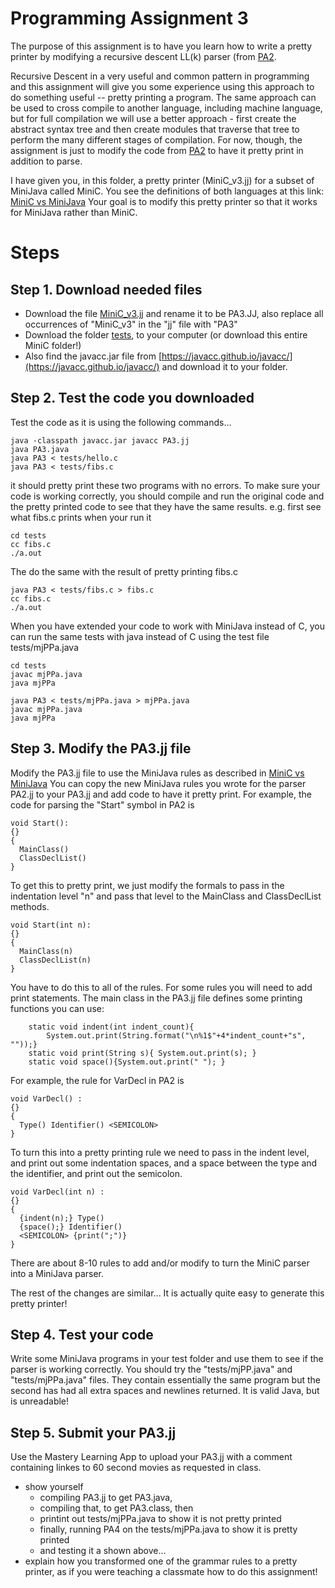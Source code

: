 # Programming Assignment 3
The purpose of this assignment is to have you learn how to write a pretty printer by modifying a
recursive descent LL(k) parser (from [PA2](../PA2/README.md).

Recursive Descent in a very useful and common pattern in programming and this assignment will give
you some experience using this approach to do something useful -- pretty printing a program. The same
approach can be used to cross compile to another language, including machine language, but for full
compilation we will use a better approach - first create the abstract syntax tree and then create modules
that traverse that tree to perform the many different stages of compilation.  For now, though, the
assignment is just to modify the code from [PA2](../PA2/README.md) to have it pretty print in addition to parse.

I have given you, in this folder, a pretty printer (MiniC_v3.jj) for a subset of MiniJava called MiniC.
You see the definitions of both languages at this link: [MiniC vs MiniJava](../MiniCvsMiniJava.md)
Your goal is to modify this pretty printer so that it works for MiniJava rather than MiniC.

# Steps
## Step 1. Download needed files
* Download the file [MiniC_v3.jj](./MiniC_v3.jj) and rename it to be PA3.JJ, also replace all occurrences of "MiniC_v3" in the "jj" file with "PA3"
* Download the folder [tests](./tests), to your computer (or download this entire MiniC folder!)
* Also find the javacc.jar file from [https://javacc.github.io/javacc/](https://javacc.github.io/javacc/) and download it to your folder.

## Step 2. Test the code you downloaded
Test the code as it is using the following commands...
```
java -classpath javacc.jar javacc PA3.jj
java PA3.java
java PA3 < tests/hello.c
java PA3 < tests/fibs.c
```
it should pretty print these two programs with no errors.
To make sure your code is working correctly, you should compile and run the original code and the pretty printed code to see that they have the same results.
e.g. first see what fibs.c prints when your run it
```
cd tests
cc fibs.c
./a.out
```
The do the same with the result of pretty printing fibs.c
```
java PA3 < tests/fibs.c > fibs.c
cc fibs.c
./a.out
```
When you have extended your code to work with MiniJava instead of C, you can run the same tests with java instead of C
using the test file tests/mjPPa.java
```
cd tests
javac mjPPa.java
java mjPPa
```
```
java PA3 < tests/mjPPa.java > mjPPa.java
javac mjPPa.java
java mjPPa
```

## Step 3. Modify the PA3.jj file
Modify the PA3.jj file to use the MiniJava rules as described in [MiniC vs MiniJava](../MiniCvsMiniJava.md)
You can copy the new MiniJava rules you wrote for the parser PA2.jj to your PA3.jj and add code to have it pretty print.
For example, the code for parsing the "Start" symbol in PA2 is
```
void Start():
{}
{
  MainClass()
  ClassDeclList()
}
```
To get this to pretty print, we just modify the formals to pass in the indentation level "n"
and pass that level to the MainClass and ClassDeclList methods.
```
void Start(int n):
{}
{
  MainClass(n)
  ClassDeclList(n)
}
```
You have to do this to all of the rules.  For some rules you will need to add print statements.
The main class in the PA3.jj file defines some printing functions you can use:
```
    static void indent(int indent_count){
        System.out.print(String.format("\n%1$"+4*indent_count+"s", ""));}   
    static void print(String s){ System.out.print(s); }
    static void space(){System.out.print(" "); }
```
For example, the rule for VarDecl in PA2 is
```
void VarDecl() :
{}
{ 
  Type() Identifier() <SEMICOLON>
}
```
To turn this into a pretty printing rule we need to pass in the indent level, and print out
some indentation spaces, and a space between the type and the identifier, and print out the semicolon.
```
void VarDecl(int n) :
{}
{ 
  {indent(n);} Type()
  {space();} Identifier()
  <SEMICOLON> {print(";")}
}
```
There are about 8-10 rules to add and/or modify to turn the MiniC parser into a MiniJava parser.

The rest of the changes are similar... It is actually quite easy to generate this pretty printer!

## Step 4. Test your code
Write some MiniJava programs in your test folder and use them to see if the parser is working correctly.
You should try the "tests/mjPP.java" and "tests/mjPPa.java" files. They contain essentially the same program
but the second has had all extra spaces and newlines returned. It is valid Java, but is unreadable!

## Step 5. Submit your PA3.jj 
Use the Mastery Learning App to upload your PA3.jj with a comment containing linkes to 60 second movies as requested in class.
 * show yourself
     * compiling PA3.jj to get PA3.java,
     * compiling that, to get PA3.class, then
     * printint out tests/mjPPa.java to show it is not pretty printed
     * finally, running PA4 on the tests/mjPPa.java to show it is pretty printed
     * and testing it a shown above...
 * explain how you transformed one of the grammar rules to a pretty printer, as if you were teaching a classmate how to do this assignment! 



